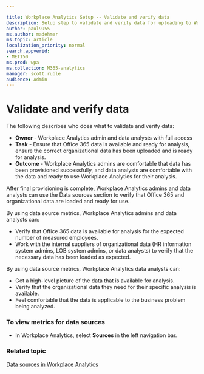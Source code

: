 ```yaml
---

title: Workplace Analytics Setup -- Validate and verify data
description: Setup step to validate and verify data for uploading to Workplace Analytics 
author: paul9955
ms.author: madehmer
ms.topic: article
localization_priority: normal 
search.appverid:
- MET150
ms.prod: wpa
ms.collection: M365-analytics
manager: scott.ruble
audience: Admin
---
```


# Validate and verify data

The following describes who does what to validate and verify data:

* **Owner** - Workplace Analytics admin and data analysts with full access
* **Task** - Ensure that Office 365 data is available and ready for analysis, ensure the correct organizational data has been uploaded and is ready for analysis.
* **Outcome** - Workplace Analytics admins are comfortable that data has been provisioned successfully, and data analysts are comfortable with the data and ready to use Workplace Analytics for their analysis.

After final provisioning is complete, Workplace Analytics admins and data analysts can use the Data sources section to verify that Office 365 and organizational data are loaded and ready for use.

By using data source metrics, Workplace Analytics admins and data analysts can:

* Verify that Office 365 data is available for analysis for the expected number of measured employees.
* Work with the internal suppliers of organizational data (HR information system admins, LOB system admins, or data analysts) to verify that the necessary data has been loaded as expected.

By using data source metrics, Workplace Analytics data analysts can:

* Get a high-level picture of the data that is available for analysis.
* Verify that the organizational data they need for their specific analysis is available.
* Feel comfortable that the data is applicable to the business problem being analyzed.

### To view metrics for data sources

* In Workplace Analytics, select **Sources** in the left navigation bar.

### Related topic

[Data sources in Workplace Analytics](../Use/data-sourcesv2.md)